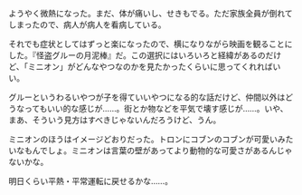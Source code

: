 ようやく微熱になった。まだ、体が痛いし、せきもでる。ただ家族全員が倒れてしまったので、病人が病人を看病している。

それでも症状としてはずっと楽になったので、横になりながら映画を観ることにした。『怪盗グルーの月泥棒』だ。この選択にはいろいろと経緯があるのだけど、「ミニオン」がどんなやつなのかを見たかったくらいに思ってくれればいい。

グルーというわるいやつが子を得ていいやつになる的な話だけど、仲間以外はどうなってもいい的な感じが……。街とか物などを平気で壊す感じが……。いや、まあ、そういう見方はすべきじゃないんだろうけど、うん。

ミニオンのほうはイメージどおりだった。トロンにコブンのコブンが可愛いみたいなもんでしょ。ミニオンは言葉の壁があってより動物的な可愛さがあるんじゃないかな。

明日くらい平熱・平常運転に戻せるかな……。
